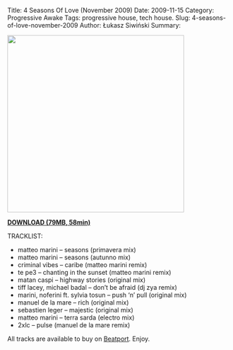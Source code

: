 Title: 4 Seasons Of Love (November 2009)
Date: 2009-11-15
Category: Progressive Awake
Tags: progressive house, tech house.
Slug: 4-seasons-of-love-november-2009
Author: Łukasz Siwiński
Summary: 

<!-- ### IMAGE ### -->
<a href ="https://drive.google.com/uc?export=download&id=0B_4_ynm06YZIWUF1ZVVBdklhUkE" 
    title="DOWNLOAD" target="_blank">
    <img width="400" src="https://drive.google.com/uc?export=download&id=0B1aIvu0NI6o4NXFvWXdfWEJUdG8" />
</a>

<a href ="https://drive.google.com/file/d/0B_4_ynm06YZIWUF1ZVVBdklhUkE/edit?usp=sharing" 
    title="Progressive Awake - 4 Seasons Of Love (November 2009)" target="_blank">
**DOWNLOAD (79MB, 58min)**
</a>

TRACKLIST:  

* matteo marini – seasons (primavera mix)
* matteo marini – seasons (autunno mix)
* criminal vibes – caribe (matteo marini remix)
* te pe3 – chanting in the sunset (matteo marini remix)
* matan caspi – highway stories (original mix)
* tiff lacey, michael badal – don’t be afraid (dj zya remix)
* marini, noferini ft. sylvia tosun – push ‘n’ pull (original mix)
* manuel de la mare – rich (original mix)
* sebastien leger – majestic (original mix)
* matteo marini – terra sarda (electro mix)
* 2xlc – pulse (manuel de la mare remix)

All tracks are available to buy on <a href="http://beatport.com" target="_blank">Beatport</a>.
Enjoy.